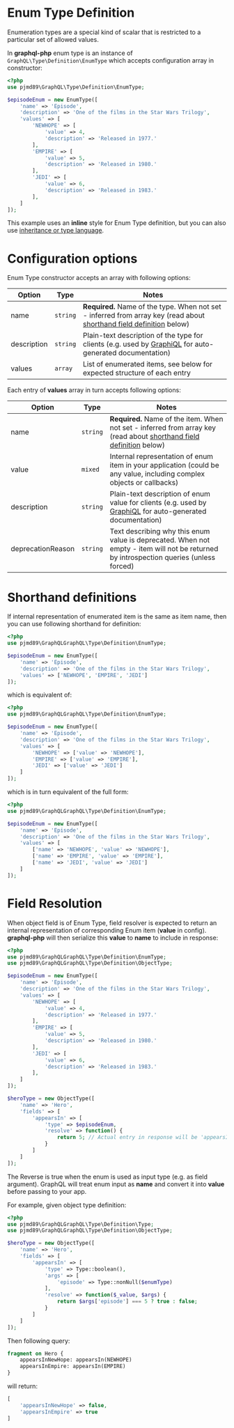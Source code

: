 # Enum Type Definition
Enumeration types are a special kind of scalar that is restricted to a particular set 
of allowed values. 

In **graphql-php** enum type is an instance of `GraphQL\Type\Definition\EnumType` 
which accepts configuration array in constructor:

```php
<?php
use pjmd89\GraphQL\Type\Definition\EnumType;

$episodeEnum = new EnumType([
    'name' => 'Episode',
    'description' => 'One of the films in the Star Wars Trilogy',
    'values' => [
        'NEWHOPE' => [
            'value' => 4,
            'description' => 'Released in 1977.'
        ],
        'EMPIRE' => [
            'value' => 5,
            'description' => 'Released in 1980.'
        ],
        'JEDI' => [
            'value' => 6,
            'description' => 'Released in 1983.'
        ],
    ]
]);
```

This example uses an **inline** style for Enum Type definition, but you can also use
[inheritance or type language](index.md#type-definition-styles).

# Configuration options
Enum Type constructor accepts an array with following options:

Option | Type | Notes
------ | ---- | -----
name | `string` | **Required.** Name of the type. When not set - inferred from array key (read about [shorthand field definition](#shorthand-definitions) below)
description | `string` | Plain-text description of the type for clients (e.g. used by [GraphiQL](https://github.com/graphql/graphiql) for auto-generated documentation)
values | `array` | List of enumerated items, see below for expected structure of each entry

Each entry of **values** array in turn accepts following options:

Option | Type | Notes
------ | ---- | -----
name | `string` | **Required.** Name of the item. When not set - inferred from array key (read about [shorthand field definition](#shorthand-definitions) below)
value | `mixed` | Internal representation of enum item in your application (could be any value, including complex objects or callbacks)
description | `string` | Plain-text description of enum value for clients (e.g. used by [GraphiQL](https://github.com/graphql/graphiql) for auto-generated documentation)
deprecationReason | `string` | Text describing why this enum value is deprecated. When not empty - item will not be returned by introspection queries (unless forced)


# Shorthand definitions
If internal representation of enumerated item is the same as item name, then you can use
following shorthand for definition:

```php
<?php
use pjmd89\GraphQLGraphQL\Type\Definition\EnumType;

$episodeEnum = new EnumType([
    'name' => 'Episode',
    'description' => 'One of the films in the Star Wars Trilogy',
    'values' => ['NEWHOPE', 'EMPIRE', 'JEDI']
]);
```

which is equivalent of:
```php
<?php
use pjmd89\GraphQLGraphQL\Type\Definition\EnumType;

$episodeEnum = new EnumType([
    'name' => 'Episode',
    'description' => 'One of the films in the Star Wars Trilogy',
    'values' => [
        'NEWHOPE' => ['value' => 'NEWHOPE'], 
        'EMPIRE' => ['value' => 'EMPIRE'], 
        'JEDI' => ['value' => 'JEDI']
    ]
]);
```

which is in turn equivalent of the full form:

```php
<?php
use pjmd89\GraphQLGraphQL\Type\Definition\EnumType;

$episodeEnum = new EnumType([
    'name' => 'Episode',
    'description' => 'One of the films in the Star Wars Trilogy',
    'values' => [
        ['name' => 'NEWHOPE', 'value' => 'NEWHOPE'], 
        ['name' => 'EMPIRE', 'value' => 'EMPIRE'], 
        ['name' => 'JEDI', 'value' => 'JEDI']
    ]
]);
```

# Field Resolution
When object field is of Enum Type, field resolver is expected to return an internal 
representation of corresponding Enum item (**value** in config). **graphql-php** will 
then serialize this **value** to **name** to include in response:

```php
<?php
use pjmd89\GraphQLGraphQL\Type\Definition\EnumType;
use pjmd89\GraphQLGraphQL\Type\Definition\ObjectType;

$episodeEnum = new EnumType([
    'name' => 'Episode',
    'description' => 'One of the films in the Star Wars Trilogy',
    'values' => [
        'NEWHOPE' => [
            'value' => 4,
            'description' => 'Released in 1977.'
        ],
        'EMPIRE' => [
            'value' => 5,
            'description' => 'Released in 1980.'
        ],
        'JEDI' => [
            'value' => 6,
            'description' => 'Released in 1983.'
        ],
    ]
]);

$heroType = new ObjectType([
    'name' => 'Hero',
    'fields' => [
        'appearsIn' => [
            'type' => $episodeEnum,
            'resolve' => function() {
                return 5; // Actual entry in response will be 'appearsIn' => 'EMPIRE'
            }
        ]
    ]
]);
```

The Reverse is true when the enum is used as input type (e.g. as field argument). 
GraphQL will treat enum input as **name** and convert it into **value** before passing to your app.

For example, given object type definition:
```php
<?php
use pjmd89\GraphQLGraphQL\Type\Definition\Type;
use pjmd89\GraphQLGraphQL\Type\Definition\ObjectType;

$heroType = new ObjectType([
    'name' => 'Hero',
    'fields' => [
        'appearsIn' => [
            'type' => Type::boolean(),
            'args' => [
                'episode' => Type::nonNull($enumType)
            ],
            'resolve' => function($_value, $args) {
                return $args['episode'] === 5 ? true : false; 
            }
        ]
    ]
]);
```

Then following query:
```graphql
fragment on Hero {
    appearsInNewHope: appearsIn(NEWHOPE)
    appearsInEmpire: appearsIn(EMPIRE)
}
```
will return:
```php
[
    'appearsInNewHope' => false,
    'appearsInEmpire' => true
]
```

